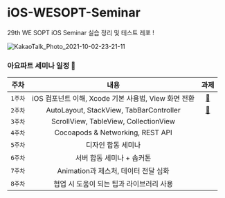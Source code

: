 # iOS-WESOPT-Seminar
29th WE SOPT iOS Seminar 실습 정리 및 테스트 레포 !

![KakaoTalk_Photo_2021-10-02-23-21-11](https://user-images.githubusercontent.com/81313960/135721224-c3add1c1-7e7b-4e64-8892-1879a5427d71.png)




### 아요파트 세미나 일정 🔮

| 주차 | 내용 | 과제 |
|:------:|:------:|:------:|
|`1주차`| iOS 컴포넌트 이해, Xcode 기본 사용법, View 화면 전환|[📝](https://github.com/Suyeon9911/iOS-WESOPT-Seminar/blob/main/29th-Assignment/29th-Assignment-Youtube/README/README-1Week.md)|
|`2주차`| AutoLayout, StackView, TabBarController |[📝](https://github.com/29th-WE-SOPT-iOS-Part/KimSuYeon/blob/main/29th-Assignment/29th-Assignment-Youtube/README/README-2week.md)|
|`3주차`| ScrollView, TableView, CollectionView | |
|`4주차`| Cocoapods & Networking, REST API | |
|`5주차`| 디자인 합동 세미나 | |
|`6주차`| 서버 합동 세미나 + 솝커톤 | |
|`7주차`| Animation과 제스처, 데이터 전달 심화 | |
|`8주차`| 협업 시 도움이 되는 팁과 라이브러리 사용 | |
